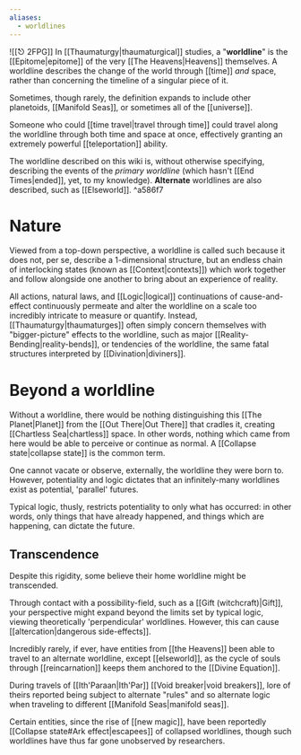 ```yaml
---
aliases:
  - worldlines
---
```

![[⎋ 2FPG]]
In [[Thaumaturgy|thaumaturgical]] studies, a "**worldline**" is the [[Epitome|epitome]] of the very [[The Heavens|Heavens]] themselves. A worldline describes the change of the world through [[time]] *and* space, rather than concerning the timeline of a singular piece of it. 

Sometimes, though rarely, the definition expands to include other planetoids, [[Manifold Seas]], or sometimes all of the [[universe]]. 

Someone who could [[time travel|travel through time]] could travel along the worldline through both time and space at once, effectively granting an extremely powerful [[teleportation]] ability.

The worldline described on this wiki is, without otherwise specifying, describing the events of the *primary worldline* (which hasn't [[End Times|ended]], yet, to my knowledge). **Alternate** worldlines are also described, such as [[Elseworld]].  ^a586f7

# Nature

Viewed from a top-down perspective, a worldline is called such because it does not, per se, describe a 1-dimensional structure, but an endless chain of interlocking states (known as [[Context|contexts]]) which work together and follow alongside one another to bring about an experience of reality.

All actions, natural laws, and [[Logic|logical]] continuations of cause-and-effect continuously permeate and alter the worldline on a scale too incredibly intricate to measure or quantify. Instead, [[Thaumaturgy|thaumaturges]] often simply concern themselves with "bigger-picture" effects to the worldline, such as major [[Reality-Bending|reality-bends]], or tendencies of the worldline, the same fatal structures interpreted by [[Divination|diviners]].

# Beyond a worldline
Without a worldline, there would be nothing distinguishing this [[The Planet|Planet]] from the [[Out There|Out There]] that cradles it, creating [[Chartless Sea|chartless]] space. In other words, nothing which came from here would be able to perceive or continue as normal. A [[Collapse state|collapse state]] is the common term.

One cannot vacate or observe, externally, the worldline they were born to. However, potentiality and logic dictates that an infinitely-many worldlines exist as potential, 'parallel' futures. 

Typical logic, thusly, restricts potentiality to only what has occurred: in other words, only things that have already happened, and things which are happening, can dictate the future. 

## Transcendence

Despite this rigidity, some believe their home worldline might be transcended.

Through contact with a possibility-field, such as a [[Gift (witchcraft)|Gift]], your perspective might expand beyond the limits set by typical logic, viewing theoretically 'perpendicular' worldlines. However, this can cause [[altercation|dangerous side-effects]].

Incredibly rarely, if ever, have entities from [[the Heavens]] been able to travel to an alternate worldline, except [[elseworld]], as the cycle of souls through [[reincarnation]] keeps them anchored to the [[Divine Equation]]. 

During travels of [[Ith'Paraan|Ith'Par]] [[Void breaker|void breakers]], lore of theirs reported being subject to alternate "rules" and so alternate logic when traveling to different [[Manifold Seas|manifold seas]].

Certain entities, since the rise of [[new magic]], have been reportedly [[Collapse state#Ark effect|escapees]] of collapsed worldlines, though such worldlines have thus far gone unobserved by researchers.


